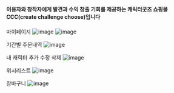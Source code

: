 # <h4>이용자와 창작자에게 발견과 수익 창출 기회를 제공하는 캐릭터굿즈 쇼핑몰 CCC(create challenge choose)입니다</h4>

마이페이지 
![image](https://user-images.githubusercontent.com/126685949/224482550-c3daa7ea-1303-4b25-8737-f5966b6b6e85.png)
![image](https://user-images.githubusercontent.com/126685949/224482584-7ea572a5-250f-492d-bdab-375853777294.png)



기간별 주문내역
![image](https://user-images.githubusercontent.com/126685949/224482841-cd1cccb0-bef1-44b8-8d94-d4d2f56a90a9.png)



내 캐릭터 추가 수정 삭제
![image](https://user-images.githubusercontent.com/126685949/224484047-e3df4107-f171-41b4-bbbe-c6608961f304.png)



위시리스트
![image](https://user-images.githubusercontent.com/126685949/224483629-d33041a9-7e92-4f37-be19-8319a2946647.png)



장바구니
![image](https://user-images.githubusercontent.com/126685949/224484171-946450ab-f92b-487a-ac25-63e7d256d2da.png)











